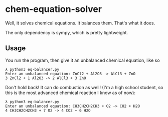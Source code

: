 # chem-equation-solver

Well, it solves chemical equations. It balances them. That's what it does.

The only dependency is sympy, which is pretty lightweight.

## Usage

You run the program, then give it an unbalanced chemical equation, like so

```
λ python3 eq-balancer.py
Enter an unbalanced equation: ZnCl2 + Al2O3 -> AlCl3 + ZnO
3 ZnCl2 + 1 Al2O3 -> 2 AlCl3 + 3 ZnO
```

Don't hold back! It can do combustion as well! (I'm a high school student, so
this is the most advanced chemical reaction I know as of now):

```
λ python3 eq-balancer.py
Enter an unbalanced equation: CH3CH2CH2CH3 + O2 -> CO2 + H2O
4 CH3CH2CH2CH3 + 7 O2 -> 4 CO2 + 6 H2O
```
